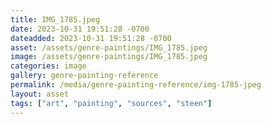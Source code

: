 ```yaml
---
title: IMG_1785.jpeg
date: 2023-10-31 19:51:28 -0700
dateadded: 2023-10-31 19:51:28 -0700
asset: /assets/genre-paintings/IMG_1785.jpeg
image: /assets/genre-paintings/IMG_1785.jpeg
categories: image
gallery: genre-painting-reference
permalink: /media/genre-painting-reference/img-1785-jpeg
layout: asset
tags: ["art", "painting", "sources", "steen"]
--- 
```

